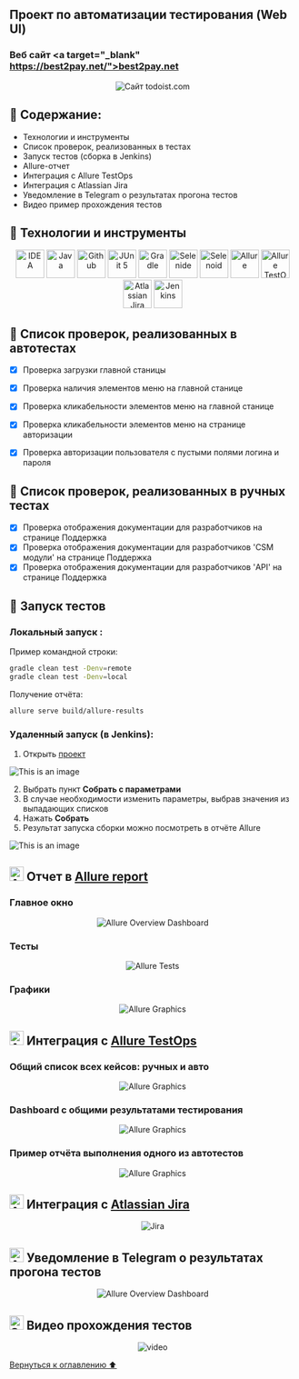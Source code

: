 ## Проект по автоматизации тестирования (Web UI)
<a name="Ссылка"></a>
### Веб сайт <a target="_blank" https://best2pay.net/">best2pay.net</a>

<p align="center">
<img title="Сайт todoist.com" src="images/screen/best2pay.png">
</p>

## :maple_leaf: Содержание:

- Технологии и инструменты
- Список проверок, реализованных в тестах
- Запуск тестов (сборка в Jenkins)
- Allure-отчет
- Интеграция с Allure TestOps
- Интеграция с Atlassian Jira
- Уведомление в Telegram о результатах прогона тестов
- Видео пример прохождения тестов

## :maple_leaf: Технологии и инструменты

<p align="center">
<a href="https://www.jetbrains.com/idea/"><img src="images/logo/Idea.svg" width="50" height="50"  alt="IDEA"/></a>
<a href="https://www.java.com/"><img src="images/logo/Java.svg" width="50" height="50"  alt="Java"/></a>
<a href="https://github.com/"><img src="images/logo/GitHub.svg" width="50" height="50"  alt="Github"/></a>
<a href="https://junit.org/junit5/"><img src="images/logo/Junit5.svg" width="50" height="50"  alt="JUnit 5"/></a>
<a href="https://gradle.org/"><img src="images/logo/Gradle.svg" width="50" height="50"  alt="Gradle"/></a>
<a href="https://selenide.org/"><img src="images/logo/Selenide.svg" width="50" height="50"  alt="Selenide"/></a>
<a href="https://aerokube.com/selenoid/"><img src="images/logo/Selenoid.svg" width="50" height="50"  alt="Selenoid"/></a>
<a href="https://github.com/allure-framework/allure2"><img src="images/logo/Allure.svg" width="50" height="50"  alt="Allure"/></a>
<a href="https://qameta.io/"><img src="images/logo/Allure_TO.svg" width="50" height="50"  alt="Allure TestOps"/></a>
<a href="https://www.atlassian.com/ru/software/jira"><img src="images/logo/jira-logo.svg" width="50" height="50"  alt="Atlassian Jira"/></a>
<a href="https://www.jenkins.io/"><img src="images/logo/Jenkins.svg" width="50" height="50"  alt="Jenkins"/></a>
</p>

## :maple_leaf: Список проверок, реализованных в автотестах

- [x] Проверка загрузки главной станицы
- [x] Проверка наличия элементов меню на главной станице
- [x] Проверка кликабельности элементов меню на главной станице
- [x] Проверка кликабельности элементов меню на странице авторизации 
- [x] Проверка авторизации пользователя с пустыми полями логина и пароля


## :maple_leaf: Список проверок, реализованных в ручных тестах

- [x] Проверка отображения документации для разработчиков на странице Поддержка
- [x] Проверка отображения документации для разработчиков 'CSM модули' на странице Поддержка
- [x] Проверка отображения документации для разработчиков 'API' на странице Поддержка

## :maple_leaf: Запуск тестов

###  Локальный запуск :
Пример командной строки:
```bash
gradle clean test -Denv=remote
gradle clean test -Denv=local
```
Получение отчёта:
```bash
allure serve build/allure-results
```

###  Удаленный запуск (в Jenkins):
1. Открыть <a target="_blank" href="https://jenkins.autotests.cloud/job/best2pay_UI/">проект</a>

![This is an image](images/screen/Jenkins_1.png)

2. Выбрать пункт **Собрать с параметрами**
3. В случае необходимости изменить параметры, выбрав значения из выпадающих списков
4. Нажать **Собрать**
5. Результат запуска сборки можно посмотреть в отчёте Allure

![This is an image](images/screen/Jenkins_2.png)

## <img src="images/logo/Allure.svg" width="25" height="25"  alt="Allure"/></a> Отчет в <a target="_blank" href="https://jenkins.autotests.cloud/job/021-bulatov-UI/16/allure/">Allure report</a>

###  Главное окно

<p align="center">
<img title="Allure Overview Dashboard" src="images/screen/Allure_Report_1.png">
</p>

###  Тесты

<p align="center">
<img title="Allure Tests" src="images/screen/Allure_Report_2.png">
</p>

###  Графики

<p align="center">
<img title="Allure Graphics" src="images/screen/Allure_Report_3.png">
</p>


## <img src="images/logo/Allure_TO.svg" width="25" height="25"  alt="Allure"/></a> Интеграция с <a target="_blank" href="https://allure.autotests.cloud/project/2161/dashboards">Allure TestOps</a>
### Общий список всех кейсов: ручных и авто
<p align="center">
<img title="Allure Graphics" src="images/screen/Allure_Testops_1.png">
</p>

### Dashboard с общими результатами тестирования
<p align="center">
<img title="Allure Graphics" src="images/screen/Allure_Testops_2.png">
</p>

### Пример отчёта выполнения одного из автотестов
<p align="center">
<img title="Allure Graphics" src="images/screen/Allure_Testops_3.png">
</p>

## <img src="images/logo/jira-logo.svg" width="25" height="25"  alt="Allure"/></a> Интеграция с <a target="_blank" href="https://jira.autotests.cloud/browse/HOMEWORK-669?filter=allissues">Atlassian Jira</a>
<p align="center">
<img title="Jira" src="images/screen/Jira_1.png">
</p>

## <img src="images/logo/Telegram.svg" width="25" height="25"  alt="Allure"/></a> Уведомление в Telegram о результатах прогона тестов

<p align="center">
<img title="Allure Overview Dashboard" src="images/screen/telegramBot.png" >
</p>

## <img src="images/logo/Selenoid.svg" width="25" height="25"  alt="Selenoid"/></a> Видео прохождения тестов
<p align="center">
<img src="images/video/videoTests.gif" alt="video"/></a>
</p>

[Вернуться к оглавлению ⬆](#Ссылка)